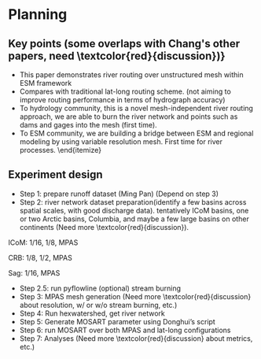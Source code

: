 # Planning

## Key points (some overlaps with Chang's other papers, need \textcolor{red}{discussion})}

* This paper demonstrates river routing over unstructured mesh within ESM framework
* Compares with traditional lat-long routing scheme. (not aiming to improve routing performance in terms of hydrograph accuracy)
* To hydrology community, this is a novel mesh-independent river routing approach, we are able to burn the river network and points such as dams and gages into the mesh (first time).
* To ESM community, we are building a bridge between ESM and regional modeling by using variable resolution mesh. First time for river processes.
\end{itemize}

## Experiment design

* Step 1: prepare runoff dataset (Ming Pan) (Depend on step 3)
* Step 2: river network dataset preparation(identify a few basins across spatial scales, with good discharge data). tentatively ICoM basins, one or two Arctic basins, Columbia, and maybe a few large basins on other continents (Need more \textcolor{red}{discussion}).

ICoM: 1/16, 1/8, MPAS

CRB: 1/8, 1/2, MPAS

Sag: 1/16, MPAS

* Step 2.5: run pyflowline (optional) stream burning 
* Step 3: MPAS mesh generation (Need more \textcolor{red}{discussion} about resolution, w/ or w/o stream burning, etc.)
* Step 4: Run hexwatershed, get river network
* Step 5: Generate MOSART parameter using Donghui’s script
* Step 6: run MOSART over both MPAS and lat-long configurations
* Step 7: Analyses (Need more \textcolor{red}{discussion} about metrics, etc.)
